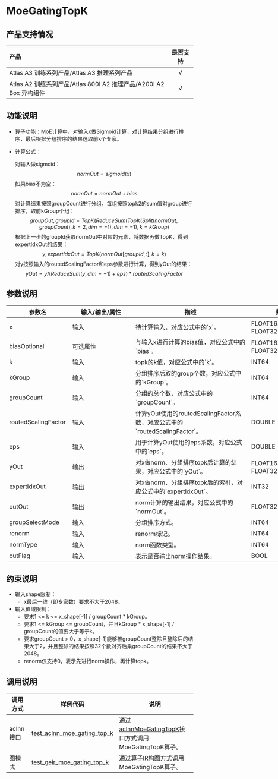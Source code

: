 # MoeGatingTopK

## 产品支持情况

|产品             |  是否支持  |
|:-------------------------|:----------:|
|  <term>Atlas A3 训练系列产品/Atlas A3 推理系列产品</term>   |     √    |
|  <term>Atlas A2 训练系列产品/Atlas 800I A2 推理产品/A200I A2 Box 异构组件</term>     |     √    |

## 功能说明

- 算子功能：MoE计算中，对输入x做Sigmoid计算，对计算结果分组进行排序，最后根据分组排序的结果选取前k个专家。
- 计算公式：

   对输入做sigmoid：
    $$
    normOut=sigmoid(x)
    $$
    如果bias不为空：
    $$
    normOut = normOut + bias
    $$
    对计算结果按照groupCount进行分组，每组按照topk2的sum值对group进行排序，取前kGroup个组：
    $$
    groupOut, groupId = TopK(ReduceSum(TopK(Split(normOut, groupCount), k=2, dim=-1), dim=-1),k=kGroup)
    $$
    根据上一步的groupId获取normOut中对应的元素，将数据再做TopK，得到expertIdxOut的结果：
    $$
    y,expertIdxOut=TopK(normOut[groupId, :],k=k)
    $$
    对y按照输入的routedScalingFactor和eps参数进行计算，得到yOut的结果：
    $$
    yOut = y / (ReduceSum(y, dim=-1)+eps)*routedScalingFactor
    $$
## 参数说明

<table style="undefined;table-layout: fixed; width: 1576px"><colgroup>
  <col style="width: 170px">
  <col style="width: 170px">
  <col style="width: 312px">
  <col style="width: 213px">
  <col style="width: 100px">
  </colgroup>
  <thead>
    <tr>
      <th>参数名</th>
      <th>输入/输出/属性</th>
      <th>描述</th>
      <th>数据类型</th>
      <th>数据格式</th>
    </tr></thead>
  <tbody>
    <tr>
      <td>x</td>
      <td>输入</td>
      <td>待计算输入，对应公式中的`x`。</td>
      <td>FLOAT16、BFLOAT16、FLOAT32</td>
      <td>ND</td>
    </tr>
    <tr>
      <td>biasOptional</td>
      <td>可选属性</td>
      <td>与输入x进行计算的bias值，对应公式中的`bias`。</td>
      <td>FLOAT16、BFLOAT16、FLOAT32</td>
      <td>ND</td>
    </tr>
    <tr>
      <td>k</td>
      <td>输入</td>
      <td>topk的k值，对应公式中的`k`。</td>
      <td>INT64</td>
      <td>-</td>
    </tr>
    <tr>
      <td>kGroup</td>
      <td>输入</td>
      <td>分组排序后取的group个数，对应公式中的`kGroup`。</td>
      <td>INT64</td>
      <td>-</td>
    </tr>
    <tr>
      <td>groupCount</td>
      <td>输入</td>
      <td>分组的总个数，对应公式中的`groupCount`。</td>
      <td>INT64</td>
      <td>-</td>
    </tr>
    <tr>
      <td>routedScalingFactor</td>
      <td>输入</td>
      <td>计算yOut使用的routedScalingFactor系数，对应公式中的`routedScalingFactor`。</td>
      <td>DOUBLE</td>
      <td>-</td>
    </tr>
    <tr>
      <td>eps</td>
      <td>输入</td>
      <td>用于计算yOut使用的eps系数，对应公式中的`eps`。</td>
      <td>DOUBLE</td>
      <td>-</td>
    </tr>
    <tr>
      <td>yOut</td>
      <td>输出</td>
      <td>对x做norm、分组排序topk后计算的结果，对应公式中的`yOut`。</td>
      <td>FLOAT16、BFLOAT16、FLOAT32</td>
      <td>ND</td>
    </tr>
    <tr>
      <td>expertIdxOut</td>
      <td>输出</td>
      <td>对x做norm、分组排序topk后的索引，对应公式中的`expertIdxOut`。</td>
      <td>INT32</td>
      <td>ND</td>
    </tr>
    <tr>
      <td>outOut</td>
      <td>输出</td>
      <td>norm计算的输出结果，对应公式中的`normOut`。</td>
      <td>FLOAT32</td>
      <td>ND</td>
    </tr>
    <tr>
      <td>groupSelectMode</td>
      <td>输入</td>
      <td>分组排序方式。</td>
      <td>INT64</td>
      <td>-</td>
    </tr>
    <tr>
      <td>renorm</td>
      <td>输入</td>
      <td>renorm标记。</td>
      <td>INT64</td>
      <td>-</td>
    </tr>
    <tr>
      <td>normType</td>
      <td>输入</td>
      <td>norm函数类型。</td>
      <td>INT64</td>
      <td>-</td>
    </tr>
    <tr>
      <td>outFlag</td>
      <td>输入</td>
      <td>表示是否输出norm操作结果。</td>
      <td>BOOL</td>
      <td>-</td>
    </tr>
    
  </tbody></table>

## 约束说明

  * 输入shape限制：
      * x最后一维（即专家数）要求不大于2048。 
  * 输入值域限制：
      * 要求1 <= k <= x_shape[-1] / groupCount * kGroup。
      * 要求1 <= kGroup <= groupCount，并且kGroup * x_shape[-1] / groupCount的值要大于等于k。
      * 要求groupCount > 0，x_shape[-1]能够被groupCount整除且整除后的结果大于2，并且整除的结果按照32个数对齐后乘groupCount的结果不大于2048。
      * renorm仅支持0，表示先进行norm操作，再计算topk。

## 调用说明

| 调用方式   | 样例代码           | 说明                                         |
| ---------------- | --------------------------- | --------------------------------------------------- |
| aclnn接口  | [test_aclnn_moe_gating_top_k](examples/test_aclnn_moe_gating_top_k.cpp) | 通过[aclnnMoeGatingTopK](docs/aclnnMoeGatingTopK.md)接口方式调用MoeGatingTopK算子。 |
| 图模式 | [test_geir_moe_gating_top_k](examples/test_geir_moe_gating_top_k.cpp)  | 通过[算子IR](op_graph/moe_gating_top_k_proto.h)构图方式调用MoeGatingTopK算子。         |